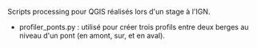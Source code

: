 Scripts processing pour QGIS réalisés lors d'un stage à l'IGN.

* profiler_ponts.py : utilisé pour créer trois profils entre deux berges au niveau d'un pont (en amont, sur, et en 
aval).
